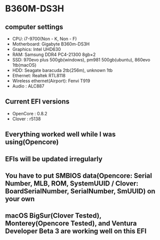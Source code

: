 # B360M-DS3H

## computer settings
- CPU: i7-9700(Non - K, Non - F)
- Motherboard: Gigabyte B360m-DS3H
- Graphics: Intel UHD630
- RAM: Samsung DDR4 PC4-21300 8gb×2
- SSD: 970evo plus 500gb(windows), pm981 500gb(ubuntu), 860evo 1tb(macOS)
- HDD: Seagate baracuda 2tb(256m), unknown 1tb
- Ethernet: Realtek RTL8118
- Wireless ethernet(Airport): Fenvi T919
- Audio : ALC887

## Current EFI versions
- OpenCore : 0.8.2
- Clover : r5138

## Everything worked well while I was using(Opencore)

## EFIs will be updated irregularly

## You have to put SMBIOS data(Opencore: Serial Number, MLB, ROM, SystemUUID / Clover: BoardSerialNumber, SerialNumber, SmUUID) on your own

## macOS BigSur(Clover Tested), Monterey(Opencore Tested), and Ventura Developer Beta 3 are working well on this EFI